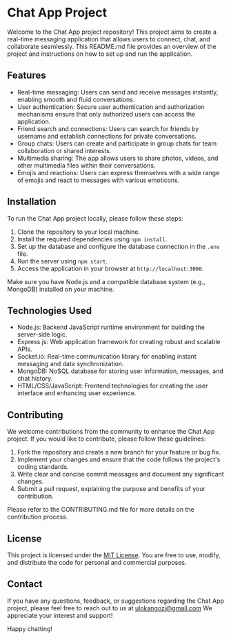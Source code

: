 # Chat App Project

Welcome to the Chat App project repository! This project aims to create a real-time messaging application that allows users to connect, chat, and collaborate seamlessly. This README.md file provides an overview of the project and instructions on how to set up and run the application.

## Features

- Real-time messaging: Users can send and receive messages instantly, enabling smooth and fluid conversations.
- User authentication: Secure user authentication and authorization mechanisms ensure that only authorized users can access the application.
- Friend search and connections: Users can search for friends by username and establish connections for private conversations.
- Group chats: Users can create and participate in group chats for team collaboration or shared interests.
- Multimedia sharing: The app allows users to share photos, videos, and other multimedia files within their conversations.
- Emojis and reactions: Users can express themselves with a wide range of emojis and react to messages with various emoticons.

## Installation

To run the Chat App project locally, please follow these steps:

1. Clone the repository to your local machine.
2. Install the required dependencies using `npm install`.
3. Set up the database and configure the database connection in the `.env` file.
4. Run the server using `npm start`.
5. Access the application in your browser at `http://localhost:3000`.

Make sure you have Node.js and a compatible database system (e.g., MongoDB) installed on your machine.

## Technologies Used

- Node.js: Backend JavaScript runtime environment for building the server-side logic.
- Express.js: Web application framework for creating robust and scalable APIs.
- Socket.io: Real-time communication library for enabling instant messaging and data synchronization.
- MongoDB: NoSQL database for storing user information, messages, and chat history.
- HTML/CSS/JavaScript: Frontend technologies for creating the user interface and enhancing user experience.

## Contributing

We welcome contributions from the community to enhance the Chat App project. If you would like to contribute, please follow these guidelines:

1. Fork the repository and create a new branch for your feature or bug fix.
2. Implement your changes and ensure that the code follows the project's coding standards.
3. Write clear and concise commit messages and document any significant changes.
4. Submit a pull request, explaining the purpose and benefits of your contribution.

Please refer to the CONTRIBUTING.md file for more details on the contribution process.

## License

This project is licensed under the [MIT License](LICENSE). You are free to use, modify, and distribute the code for personal and commercial purposes.

## Contact

If you have any questions, feedback, or suggestions regarding the Chat App project, please feel free to reach out to us at ulokangozi@gmail.com We appreciate your interest and support!

Happy chatting!
